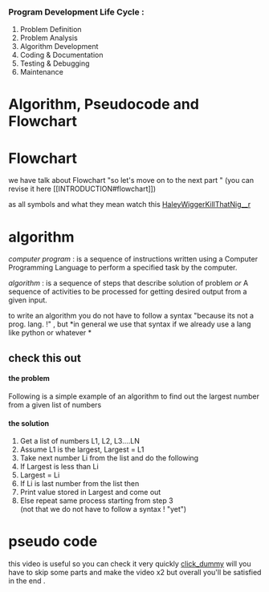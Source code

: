 

### Program Development Life Cycle :
1. Problem Definition 
2. Problem Analysis 
3. Algorithm Development 
4. Coding & Documentation 
5. Testing & Debugging 
6. Maintenance 


# Algorithm, Pseudocode and Flowchart 


# Flowchart 

we have talk about Flowchart "so let's move on to the next part " (you can revise it here [[INTRODUCTION#flowchart]])

as all symbols  and what they mean watch this [HaleyWiggerKillThatNig__r ](https://youtu.be/5a9g1mpxxSQ?si=VSTc50_z9rZP0TDh)


# algorithm 

*computer program* : is a sequence of instructions written using a 
Computer Programming Language to perform a specified task by 
the computer. 

*algorithm* : is a sequence of steps that describe solution of problem *or*  A sequence of activities to be processed for getting desired output from a given input.


to write an algorithm you do not have to follow a syntax "because its not a prog.  lang. !"  , but *in general we use that syntax if we already use a lang like python or whatever *

## check this out 
#### the problem 
 Following is a simple example of an 
algorithm to find out the largest number from a given list of numbers

#### the solution 

1. Get a list of numbers L1, L2, L3....LN  
2. Assume L1 is the largest, Largest = L1  
3. Take next number Li from the list and do the following  
4. If Largest is less than Li  
5. Largest = Li  
6. If Li is last number from the list then  
7. Print value stored in Largest and come out  
8. Else repeat same process starting from step 3  
(not that we do not have to follow a syntax ! "yet")



# pseudo code

this video is useful so you can check it very quickly [click_dummy](https://youtu.be/preyTbKXDoQ?si=j0Xqh-55MRLKHBZ8)
 will you have to skip some parts and make the video  x2 but overall you'll be satisfied in the end . 